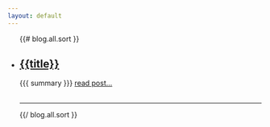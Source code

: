 ```yaml
---
layout: default
---
```


<ul>
  {{# blog.all.sort }}
  <li>
    <h2><a href="{{url}}">{{title}}</a></h2>
    {{{ summary }}}
    <a href="{{url}}">read post...</a>
  </li>
  <br/>
  <hr class="style-two">
  {{/ blog.all.sort }}
</ul>


<!-- {{# blog.paginator.sort }}
<div class="page">
  <h3 class="title"><a href="{{url}}">{{title}}</a></h3><h5 class="align-even"><span class="date">{{ date }}</span></h5>
  {{{ summary }}}
  <div class="more">
    <a href="{{url}}" class="btn">read post..</a>
  </div>
  <br/>
  <hr class="style-two">
</div>
{{/ blog.paginator.sort }}

{{# page.next }}
  Newer: <a href="{{ url }}">{{ title }}</a>
{{/ page.next }} -->